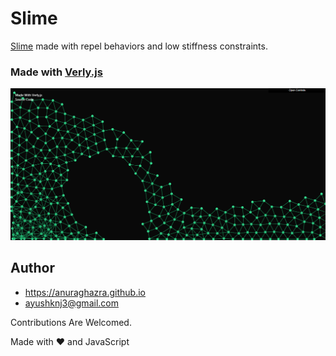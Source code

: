 # Slime

[Slime](http://anuraghazra.github.io/Slime) made with repel behaviors and low stiffness constraints.

### Made with [Verly.js](https://github.com/anuraghazra/Verly.js)

![Slime](./assets/screenshot.png)

## Author

- https://anuraghazra.github.io
- ayushknj3@gmail.com

Contributions Are Welcomed.

Made with :heart: and JavaScript

